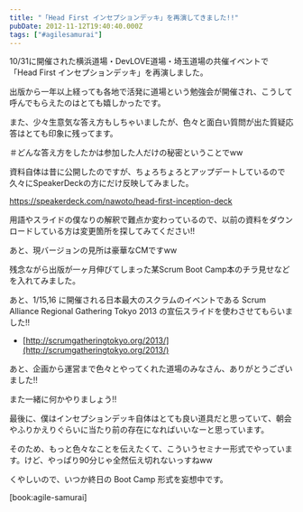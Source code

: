 ```yaml
---
title: "「Head First インセプションデッキ」を再演してきました!!"
pubDate: 2012-11-12T19:40:40.000Z
tags: ["#agilesamurai"]
---
```


10/31に開催された横浜道場・DevLOVE道場・埼玉道場の共催イベントで「Head First インセプションデッキ」を再演しました。

出版から一年以上経っても各地で活発に道場という勉強会が開催され、こうして呼んでもらえたのはとても嬉しかったです。

また、少々生意気な答え方もしちゃいましたが、色々と面白い質問が出た質疑応答はとても印象に残ってます。

＃どんな答え方をしたかは参加した人だけの秘密ということでww

資料自体は昔に公開したのですが、ちょろちょろとアップデートしているので久々にSpeakerDeckの方にだけ反映してみました。

https://speakerdeck.com/nawoto/head-first-inception-deck

用語やスライドの僕なりの解釈で難点か変わっているので、以前の資料をダウンロードしている方は変更箇所を探してみてください!!

あと、現バージョンの見所は豪華なCMですww

残念ながら出版が一ヶ月伸びてしまった某Scrum Boot Camp本のチラ見せなどを入れてみました。

あと、1/15,16 に開催される日本最大のスクラムのイベントである Scrum Alliance Regional Gathering Tokyo 2013 の宣伝スライドを使わさせてもらいました!!

- [http://scrumgatheringtokyo.org/2013/](http://scrumgatheringtokyo.org/2013/)

あと、企画から運営まで色々とやってくれた道場のみなさん、ありがとうございました!!

また一緒に何かやりましょう!!

最後に、僕はインセプションデッキ自体はとても良い道具だと思っていて、朝会やふりかえりぐらいに当たり前の存在になればいいなーと思っています。

そのため、もっと色々なことを伝えたくて、こういうセミナー形式でやっています。けど、やっぱり90分じゃ全然伝え切れないっすねww

くやしいので、いつか終日の Boot Camp 形式を妄想中です。


[book:agile-samurai]
